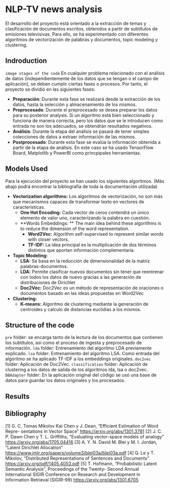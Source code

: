 # NLP-TV news analysis
El desarrollo del proyecto está orientado a la extracción de temas y clasificación de documentos escritos, obtenidos a partir de subtítulos de emisiones televisivas. Para ello, se ha experimentado con diferentes algoritmos de vectorización de palabras y documentos, topic modeling y clustering.
## Indroduction
`image stages of the code`
En cualquier problema relacionado con el análisis de datos (independientemente de los datos que se tengan o el campo de aplicación), se deben cumplir ciertas fases o procesos. Por tanto, el proyecto se dividió en las siguientes fases:
- **Preparación**: Durante esta fase se realizará desde la extracción de los datos, hasta la selección y almacenamiento de los mismos.
- **Preprocesado**: Durante el preprocesado se desea preparar los datos para su posterior analysis. Si un algoritmo está bien seleccionado y funciona de manera correcta, pero los datos que se le introducen como entrada no son los adecuados, se obtendrán resultados negativos.
- **Análisis**: Durante la etapa del análisis se pasará de tener simples colecciones de datos a extraer información de las mismos.
- **Postprocesado**: Durante esta fase se evalúa la información obtenida a partir de la etapa de análisis. En este caso se ha usado TensorFlow Board, Matplotlib y PowerBI como princpipales herramientas.

## Models Used
Para la ejecución del proyecto se han usado los siguientes algoritmos. (Más abajo podrá encontrar la bibliografía de toda la documentación utilizada)

- **Vectorization algorithms:** Los algoritmos de vectorización, no son más que mecanismos capaces de transformar texto en vectores de características.
	- **One Hot Encoding:** Cada vector de ceros contendrá un único elemento de valor uno, caracterizando la palabra en cuestión.
	- **Words Embeddings: ** The main idea behind these algorithms is to reduce the dimension of the word representation.
		- **Word2Vec:** Algorithm self-supervised to represent similar words with closer vectors.
		- **TF-IDF:** La idea principal es la multiplicación de dos términos distintos que aportan información complementaria.
- **Topic Modeling:**
	- **LSA:** Se basa en la reducción de dimensionalidad de la matriz palabras-documentos.
	- **LDA:** Permite clasificar nuevos documentos sin tener que reentrenar con todos los datos de nuevo gracias a las generación de distribuciones de Dirichlet
	- **Doc2Vec:** Doc2Vec es un método de representación de oraciones o documentos basado en las ideas propuestas en Word2Vec
- **Clustering:**
	- **K-means:** Algoritmo de clustering mediante la generación de centroides y calculo de distancias euclidias a los mismos.

## Structure of the code
`pre` folder: se encarga tanto de la lectura de los documentos que contienen los subtítulos, así como el proceso de ingesta y preprocesado de información.
`lda` folder: Entrenamiento del algoritmo LDA previamente explicado.
`lsa` folder: Entrenamiento del algoritmo LSA. Como entrada del algoritmo se ha aplicado TF-IDF a los embeddings originales.
`doc2vec` folder: Aplicación de Doc2Vec.
`classification` folder: Aplicación de clustering a los datos de salida de los algoritmos lda, lsa o doc2vec.
`DBAdapter` folder: En la aplicación original del código se usó una base de datos para guardar los datos originales y los procesados.

## Results

## Bibliography
[1] G. C. Tomas Mikolov Kai Chen y J. Dean, “Efficient Estimation of Word Repre-
sentations in Vector Space” https://arxiv.org/abs/1301.3781
[2] J. C. P. Dawn Chen y T. L. Griffiths, “Evaluating vector-space models of analogy” https://arxiv.org/abs/1705.04416
[3] A. Y. N. David M. Blei y M. I. Jordan, “Latent Dirichlet Allocation” https://www.jmlr.org/papers/volume3/blei03a/blei03a.pdf
[4] Q. Le y T. Mikolov, “Distributed Representations of Sentences and Documents” https://arxiv.org/pdf/1405.4053.pdf
[5] T. Hofmann, “Probabilistic Latent Semantic Analysis”, Proceedings of the Twenty-
Second Annual International SIGIR Conference on Research and Development in Information Retrieval (SIGIR-99) https://arxiv.org/abs/1301.6705